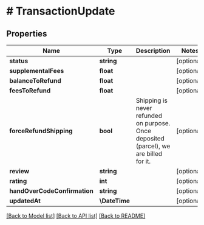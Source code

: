 # # TransactionUpdate

## Properties

Name | Type | Description | Notes
------------ | ------------- | ------------- | -------------
**status** | **string** |  | [optional]
**supplementalFees** | **float** |  | [optional]
**balanceToRefund** | **float** |  | [optional]
**feesToRefund** | **float** |  | [optional]
**forceRefundShipping** | **bool** | Shipping is never refunded on purpose. Once deposited (parcel), we are billed for it. | [optional]
**review** | **string** |  | [optional]
**rating** | **int** |  | [optional]
**handOverCodeConfirmation** | **string** |  | [optional]
**updatedAt** | **\DateTime** |  | [optional]

[[Back to Model list]](../../README.md#models) [[Back to API list]](../../README.md#endpoints) [[Back to README]](../../README.md)
